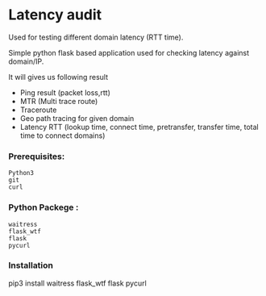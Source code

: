 # Latency audit

Used for testing different domain latency (RTT time).

Simple python flask based application used for checking latency against domain/IP.

It will gives us following result

- Ping result (packet loss,rtt)
- MTR (Multi trace route)
- Traceroute 
- Geo path tracing for given domain
- Latency RTT (lookup time, connect time, pretransfer, transfer time, total time to connect domains)

### Prerequisites:


    Python3
    git
    curl
    
### Python Packege :

    waitress
    flask_wtf
    flask
    pycurl
    
### Installation

pip3 install waitress flask_wtf flask pycurl

